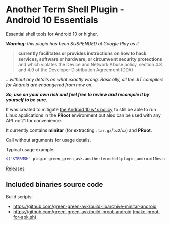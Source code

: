 # Another Term Shell Plugin - Android&nbsp;10 Essentials

Essential shell tools for Android&nbsp;10 or higher.

***Warning:** this plugin has been SUSPENDED at Google Play as it*
>**currently facilitates or provides instructions on how to hack services,
>software or hardware, or circumvent security protections**
>and which violates the Device and Network Abuse policy,
>section 4.8 and 4.9 of the Developer Distribution Agreement (DDA)

*...without any details on what exactly wrong.
Basically, all the JIT compilers for Android are endangered from now on.*

***So, use on your own risk and feel free to review and recompile it by yourself to be sure.***

It was created to mitigate
[the Android&nbsp;10 w^x policy](https://green-green-avk.github.io/AnotherTerm-docs/local-shell-w-x.html#main_content)
to still be able to run Linux applications in the **PRoot** environment
but also can be used with any API >= 21 for convenience.

It currently contains **minitar** (for extracting `.tar.gz`/`bz2`/`xz`) and **PRoot**.

Call without arguments for usage details.

Typical usage example:
```sh
$("$TERMSH" plugin green_green_avk.anothertermshellplugin_android10essentials minitar) < some.tar.xz
```

[Releases](https://github.com/green-green-avk/AnotherTermShellPlugin-Android10Essentials/releases)

## Included binaries source code

Build scripts:
* <https://github.com/green-green-avk/build-libarchive-minitar-android>
* <https://github.com/green-green-avk/build-proot-android> ([make-proot-for-apk.sh](https://github.com/green-green-avk/build-proot-android/blob/master/make-proot-for-apk.sh))
